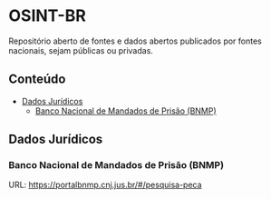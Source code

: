 # OSINT-BR

Repositório aberto de fontes e dados abertos publicados por fontes nacionais, sejam públicas ou privadas.

## Conteúdo

- [Dados Jurídicos](#dados-jurídicos)
  - [Banco Nacional de Mandados de Prisão (BNMP)](#banco-nacional-de-mandados-de-prisao-bnmp)

## Dados Jurídicos

### Banco Nacional de Mandados de Prisão (BNMP)

URL: https://portalbnmp.cnj.jus.br/#/pesquisa-peca
